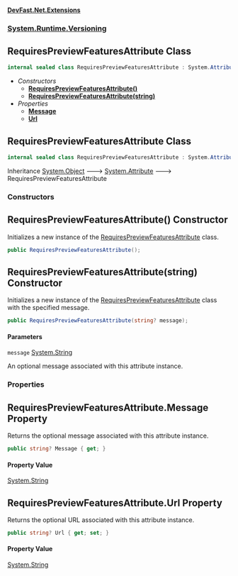 #### [DevFast.Net.Extensions](index.md 'index')
### [System.Runtime.Versioning](System.Runtime.Versioning.md 'System.Runtime.Versioning')

## RequiresPreviewFeaturesAttribute Class

```csharp
internal sealed class RequiresPreviewFeaturesAttribute : System.Attribute
```
- *Constructors*
  - **[RequiresPreviewFeaturesAttribute()](System.Runtime.Versioning.RequiresPreviewFeaturesAttribute.md#System.Runtime.Versioning.RequiresPreviewFeaturesAttribute.RequiresPreviewFeaturesAttribute() 'System.Runtime.Versioning.RequiresPreviewFeaturesAttribute.RequiresPreviewFeaturesAttribute()')**
  - **[RequiresPreviewFeaturesAttribute(string)](System.Runtime.Versioning.RequiresPreviewFeaturesAttribute.md#System.Runtime.Versioning.RequiresPreviewFeaturesAttribute.RequiresPreviewFeaturesAttribute(string) 'System.Runtime.Versioning.RequiresPreviewFeaturesAttribute.RequiresPreviewFeaturesAttribute(string)')**
- *Properties*
  - **[Message](System.Runtime.Versioning.RequiresPreviewFeaturesAttribute.md#System.Runtime.Versioning.RequiresPreviewFeaturesAttribute.Message 'System.Runtime.Versioning.RequiresPreviewFeaturesAttribute.Message')**
  - **[Url](System.Runtime.Versioning.RequiresPreviewFeaturesAttribute.md#System.Runtime.Versioning.RequiresPreviewFeaturesAttribute.Url 'System.Runtime.Versioning.RequiresPreviewFeaturesAttribute.Url')**

## RequiresPreviewFeaturesAttribute Class

```csharp
internal sealed class RequiresPreviewFeaturesAttribute : System.Attribute
```

Inheritance [System.Object](https://docs.microsoft.com/en-us/dotnet/api/System.Object 'System.Object') &#129106; [System.Attribute](https://docs.microsoft.com/en-us/dotnet/api/System.Attribute 'System.Attribute') &#129106; RequiresPreviewFeaturesAttribute
### Constructors

<a name='System.Runtime.Versioning.RequiresPreviewFeaturesAttribute.RequiresPreviewFeaturesAttribute()'></a>

## RequiresPreviewFeaturesAttribute() Constructor

Initializes a new instance of the [RequiresPreviewFeaturesAttribute](System.Runtime.Versioning.RequiresPreviewFeaturesAttribute.md 'System.Runtime.Versioning.RequiresPreviewFeaturesAttribute') class.

```csharp
public RequiresPreviewFeaturesAttribute();
```

<a name='System.Runtime.Versioning.RequiresPreviewFeaturesAttribute.RequiresPreviewFeaturesAttribute(string)'></a>

## RequiresPreviewFeaturesAttribute(string) Constructor

Initializes a new instance of the [RequiresPreviewFeaturesAttribute](System.Runtime.Versioning.RequiresPreviewFeaturesAttribute.md 'System.Runtime.Versioning.RequiresPreviewFeaturesAttribute') class with the specified message.

```csharp
public RequiresPreviewFeaturesAttribute(string? message);
```
#### Parameters

<a name='System.Runtime.Versioning.RequiresPreviewFeaturesAttribute.RequiresPreviewFeaturesAttribute(string).message'></a>

`message` [System.String](https://docs.microsoft.com/en-us/dotnet/api/System.String 'System.String')

An optional message associated with this attribute instance.
### Properties

<a name='System.Runtime.Versioning.RequiresPreviewFeaturesAttribute.Message'></a>

## RequiresPreviewFeaturesAttribute.Message Property

Returns the optional message associated with this attribute instance.

```csharp
public string? Message { get; }
```

#### Property Value
[System.String](https://docs.microsoft.com/en-us/dotnet/api/System.String 'System.String')

<a name='System.Runtime.Versioning.RequiresPreviewFeaturesAttribute.Url'></a>

## RequiresPreviewFeaturesAttribute.Url Property

Returns the optional URL associated with this attribute instance.

```csharp
public string? Url { get; set; }
```

#### Property Value
[System.String](https://docs.microsoft.com/en-us/dotnet/api/System.String 'System.String')